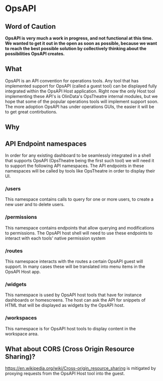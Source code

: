 # OpsAPI

## Word of Caution

**OpsAPI is very much a work in progress, and not functional at this time. We wanted to get it out in the open as soon as possible, because we want to reach the best possible solution by collectively thinking about the possibilities OpsAPI creates.**

## What

OpsAPI is an API convention for operations tools. Any tool that has implemented support for OpsAPI (called a guest tool) can be displayed fully integrated within the OpsAPI Host application. Right now the only Host tool implementing these API's is OlinData's OpsTheatre internal modules, but we hope that some of the popular operations tools will implement support soon. The more adoption OpsAPI has under operations GUIs, the easier it will be to get great contirbutions.

## Why

## API Endpoint namespaces

In order for any existing dashboard to be seamlessly integrated in a shell that supports OpsAPI (OpsTheatre being the first such tool) we will need it to support the following API namespaces. The API endpoints in these namespaces will be called by tools like OpsTheatre in order to display their UI.

### /users

This namespace contains calls to query for one or more users, to create a new user and to delete users.

### /permissions

This namespace contains endpoints that allow querying and modifications to permissions. The OpsAPI host shell will need to use these endpoints to interact with each tools' native permission system

### /routes

This namespace interacts with the routes a certain OpsAPI guest will support. In many cases these will be translated into menu items in the OpsAPI Host app.

### /widgets

This namespace is used by OpsAPI host tools that have for instance dashboards or homescreens. The host can ask the API for snippets of HTML that will be displayed as widgets by the OpsAPI host.

### /workspaces

This namespace is for OpsAPI host tools to display content in the workspace area.

## What about CORS (Cross Origin Resource Sharing)?

https://en.wikipedia.org/wiki/Cross-origin_resource_sharing is mitigated by proxying requests from the OpsAPI Host tool into the guest.
